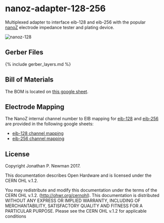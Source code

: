 # nanoz-adapter-128-256
Multiplexed adapter to interface eib-128 and eib-256 with the popular
[nanoZ](http://www.white-matter.com/nanoz/) electrode impedance tester and
plating device.

![nanoz-128](./img/nanoz-adapter-128-256.png)

## Gerber Files
{% include gerber_layers.md %}

## Bill of Materials
The BOM is located on [this google
sheet](https://docs.google.com/spreadsheets/d/1F-KWcdvH_63iXjZf0cgCfDiFX6XXW3qw6rlR8DZrFpQ/edit#gid=889124438).

## Electrode Mapping
The NanoZ internal channel number to EIB mapping for [eib-128](../README.md) and [eib-256](../eib-256/README.md) are provided in the following google sheets:
- [eib-128 channel mapping](https://docs.google.com/spreadsheets/d/11wRDYOqHN5lPb03yUdfXfK0zvaDYsVetplaNK-R90Gg/edit#gid=663991061)
- [eib-256 channel mapping](https://docs.google.com/spreadsheets/d/11wRDYOqHN5lPb03yUdfXfK0zvaDYsVetplaNK-R90Gg/edit#gid=538743909)

## License
Copyright Jonathan P. Newman 2017.

This documentation describes Open Hardware and is licensed under the
CERN OHL v.1.2.

You may redistribute and modify this documentation under the terms of the CERN
OHL v.1.2. (http://ohwr.org/cernohl). This documentation is distributed WITHOUT
ANY EXPRESS OR IMPLIED WARRANTY, INCLUDING OF MERCHANTABILITY, SATISFACTORY
QUALITY AND FITNESS FOR A PARTICULAR PURPOSE. Please see the CERN OHL v.1.2 for
applicable conditions

